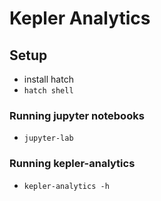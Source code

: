 # Kepler Analytics

## Setup

* install hatch
* `hatch shell`

### Running jupyter notebooks

* `jupyter-lab`


### Running kepler-analytics

* `kepler-analytics -h`
